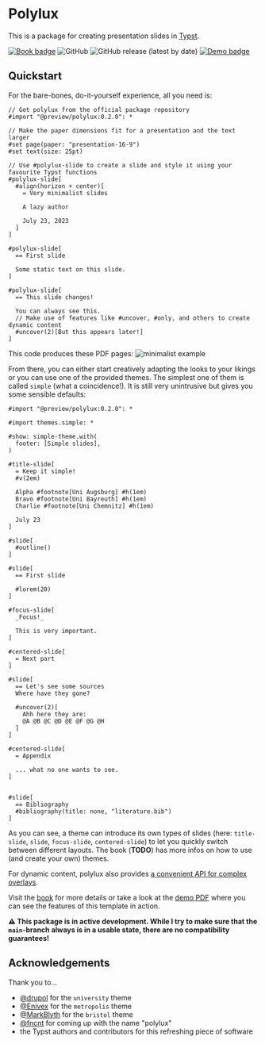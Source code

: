 # Polylux
This is a package for creating presentation slides in [Typst](https://typst.app/).

[![Book badge](https://img.shields.io/badge/docs-book-green)](https://andreaskroepelin.github.io/polylux/book)
![GitHub](https://img.shields.io/github/license/andreasKroepelin/polylux)
![GitHub release (latest by date)](https://img.shields.io/github/v/release/andreasKroepelin/polylux)
[![Demo badge](https://img.shields.io/badge/demo-pdf-blue)](https://github.com/andreasKroepelin/polylux/releases/latest/download/demo.pdf)

## Quickstart
For the bare-bones, do-it-yourself experience, all you need is:
```typ
// Get polylux from the official package repository
#import "@preview/polylux:0.2.0": *

// Make the paper dimensions fit for a presentation and the text larger
#set page(paper: "presentation-16-9")
#set text(size: 25pt)

// Use #polylux-slide to create a slide and style it using your favourite Typst functions
#polylux-slide[
  #align(horizon + center)[
    = Very minimalist slides

    A lazy author

    July 23, 2023
  ]
]

#polylux-slide[
  == First slide

  Some static text on this slide.
]

#polylux-slide[
  == This slide changes!

  You can always see this.
  // Make use of features like #uncover, #only, and others to create dynamic content
  #uncover(2)[But this appears later!]
]
```
This code produces these PDF pages:
![minimalist example](assets/minimalist.png)

From there, you can either start creatively adapting the looks to your likings
or you can use one of the provided themes.
The simplest one of them is called `simple` (what a coincidence!).
It is still very unintrusive but gives you some sensible defaults:
```typ
#import "@preview/polylux:0.2.0": *

#import themes.simple: *

#show: simple-theme.with(
  footer: [Simple slides],
)

#title-slide[
  = Keep it simple!
  #v(2em)

  Alpha #footnote[Uni Augsburg] #h(1em)
  Bravo #footnote[Uni Bayreuth] #h(1em)
  Charlie #footnote[Uni Chemnitz] #h(1em)

  July 23
]

#slide[
  #outline()
]

#slide[
  == First slide

  #lorem(20)
]

#focus-slide[
  _Focus!_

  This is very important.
]

#centered-slide[
  = Next part
]

#slide[
  == Let's see some sources
  Where have they gone?

  #uncover(2)[
    Ahh here they are:
    @A @B @C @D @E @F @G @H
  ]
]

#centered-slide[
  = Appendix

  ... what no one wants to see.
]


#slide[
  == Bibliography
  #bibliography(title: none, "literature.bib")
]
```
As you can see, a theme can introduce its own types of slides (here: `title-slide`,
`slide`, `focus-slide`, `centered-slide`) to let you quickly switch between
different layouts.
The book (**TODO**) has more infos on how to use (and create your own) themes.


For dynamic content, polylux also provides [a convenient API for complex
overlays](https://andreaskroepelin.github.io/polylux/book/dynamic.html).

Visit the
[book](https://andreaskroepelin.github.io/polylux/book)
for more details or take a look at the
[demo PDF](https://github.com/andreasKroepelin/polylux/releases/latest/download/demo.pdf)
where you can see the features of this template in action.

**⚠ This package is in active development.
While I try to make sure that the `main`-branch always is in a usable state,
there are no compatibility guarantees!**

## Acknowledgements
Thank you to...
- [@drupol](https://github.com/drupol) for the `university` theme
- [@Enivex](https://github.com/Enivex) for the `metropolis` theme
- [@MarkBlyth](https://github.com/MarkBlyth) for the `bristol` theme
- [@fncnt](https://github.com/fncnt) for coming up with the name "polylux"
- the Typst authors and contributors for this refreshing piece of software
